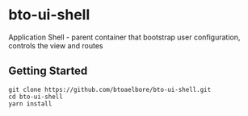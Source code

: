 # bto-ui-shell
Application Shell - parent container that bootstrap user configuration, controls the view and routes


## Getting Started
```
git clone https://github.com/btoaelbore/bto-ui-shell.git
cd bto-ui-shell
yarn install
```
